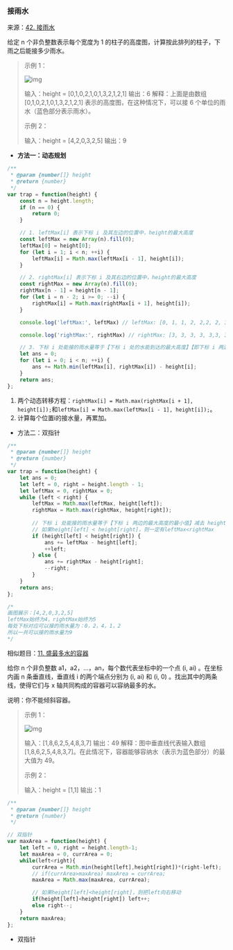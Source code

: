 ### 接雨水

来源：[42. 接雨水](https://leetcode-cn.com/problems/trapping-rain-water/)

给定 n 个非负整数表示每个宽度为 1 的柱子的高度图，计算按此排列的柱子，下雨之后能接多少雨水。

> 示例 1：
>
>  ![img](https://assets.leetcode-cn.com/aliyun-lc-upload/uploads/2018/10/22/rainwatertrap.png) 
>
> 输入：height = [0,1,0,2,1,0,1,3,2,1,2,1]
> 输出：6
> 解释：上面是由数组 [0,1,0,2,1,0,1,3,2,1,2,1] 表示的高度图，在这种情况下，可以接 6 个单位的雨水（蓝色部分表示雨水）。 
>
> 示例 2：
>
> 输入：height = [4,2,0,3,2,5]
> 输出：9

- **方法一：动态规划**

```javascript
/**
 * @param {number[]} height
 * @return {number}
 */
var trap = function(height) {
    const n = height.length;
    if (n == 0) {
        return 0;
    }

    // 1. leftMax[i] 表示下标 i 及其左边的位置中，height的最大高度
    const leftMax = new Array(n).fill(0);
    leftMax[0] = height[0];
    for (let i = 1; i < n; ++i) {
        leftMax[i] = Math.max(leftMax[i - 1], height[i]);
    }

    // 2. rightMax[i] 表示下标 i 及其右边的位置中，height的最大高度
    const rightMax = new Array(n).fill(0);
    rightMax[n - 1] = height[n - 1];
    for (let i = n - 2; i >= 0; --i) {
        rightMax[i] = Math.max(rightMax[i + 1], height[i]);
    }

    console.log('leftMax:', leftMax) // leftMax: [0, 1, 1, 2, 2,2, 2, 3, 3, 3,3, 3]

    console.log('rightMax:', rightMax) // rightMax: [3, 3, 3, 3, 3,3, 3, 3, 2, 2,2, 1]

    // 3. 下标 i 处能接的雨水量等于【下标 i 处的水能到达的最大高度】【即下标 i 两边的最大高度的最小值，Math.min(leftMax[i], rightMax[i])】减去 height[i]
    let ans = 0;
    for (let i = 0; i < n; ++i) {
        ans += Math.min(leftMax[i], rightMax[i]) - height[i];
    }
    return ans;
};
```

1. 两个动态转移方程：`rightMax[i] = Math.max(rightMax[i + 1], height[i]);`和`leftMax[i] = Math.max(leftMax[i - 1], height[i]);`。
2. 计算每个位置i的接水量，再累加。

- 方法二：双指针

```javascript
/**
 * @param {number[]} height
 * @return {number}
 */
var trap = function(height) {
    let ans = 0;
    let left = 0, right = height.length - 1;
    let leftMax = 0, rightMax = 0;
    while (left < right) {
        leftMax = Math.max(leftMax, height[left]);
        rightMax = Math.max(rightMax, height[right]);
        
        // 下标 i 处能接的雨水量等于【下标 i 两边的最大高度的最小值】减去 height[i]
        // 如果height[left] < height[right]，则一定有leftMax<rightMax
        if (height[left] < height[right]) {
            ans += leftMax - height[left];
            ++left;
        } else {
            ans += rightMax - height[right];
            --right;
        }
    }
    return ans;
};

/* 
画图展示：[4,2,0,3,2,5]
leftMax始终为4，rightMax始终为5
每处下标对应可以接的雨水量为：0，2，4，1，2
所以一共可以接的雨水量为9
*/
```



相似题目：[11. 盛最多水的容器](https://leetcode-cn.com/problems/container-with-most-water/)

给你 n 个非负整数 a1，a2，...，an，每个数代表坐标中的一个点 (i, ai) 。在坐标内画 n 条垂直线，垂直线 i 的两个端点分别为 (i, ai) 和 (i, 0) 。找出其中的两条线，使得它们与 x 轴共同构成的容器可以容纳最多的水。

说明：你不能倾斜容器。

> 示例 1：
>
> ![img](https://aliyun-lc-upload.oss-cn-hangzhou.aliyuncs.com/aliyun-lc-upload/uploads/2018/07/25/question_11.jpg)
>
> 输入：[1,8,6,2,5,4,8,3,7]
> 输出：49 
> 解释：图中垂直线代表输入数组 [1,8,6,2,5,4,8,3,7]。在此情况下，容器能够容纳水（表示为蓝色部分）的最大值为 49。
>
> 示例 2：
>
> 输入：height = [1,1]
> 输出：1

```javascript
/**
 * @param {number[]} height
 * @return {number}
 */

// 双指针
var maxArea = function(height) {
    let left = 0, right = height.length-1;
    let maxArea = 0, currArea = 0;
    while(left<right){
        currArea = Math.min(height[left],height[right])*(right-left);
        // if(currArea>maxArea) maxArea = currArea;
        maxArea = Math.max(maxArea, currArea);

        // 如果height[left]<height[right]，则把left向右移动
        if(height[left]<height[right]) left++;
        else right--;
    }
    return maxArea;
};
```

- 双指针

